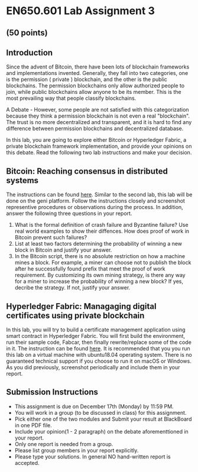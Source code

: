 # EN650.601 Lab Assignment 3
## (50 points)

## Introduction
Since the advent of Bitcoin, there have been lots of blockchain frameworks and implementations invented. Generally, they fall into two categories, one is the permission ( private ) blockchain, and the other is the public blockchains. The permission blockchains only allow authorized people to join, while public blockchains allow anyone to be its member. This is the most prevailing way that people classify blockchains. 

A Debate - However, some people are not satisfied with this categorization because they think a permission blockchain is not even a real "blockchain". The trust is no more decentralized and transparent, and it is hard to find any difference between permission blockchains and decentralized database. 

In this lab, you are going to explore either Bitcoin or Hyperledger Fabric, a private blockchain framework implementation, and provide your opinions on this debate. Read the following two lab instructions and make your decision.

## Bitcoin: Reaching consensus in distributed systems

The instructions can be found [here](https://witestlab.poly.edu/blog/get-rich-on-fake-bitcoins/). Similar to the second lab, this lab will be done on the geni platform. Follow the instructions closely and screenshot representive procedures or observations during the process. In addition, answer the following three questions in your report.  

1. What is the formal definition of crash failure and Byzantine failure? Use real world examples to show their diffences. How does proof of work in Bitcoin prevent such failures?
2. List at least two factors determining the probability of winning a new block in Bitcoin and justify your answer. 
3. In the Bitcoin script, there is no absolute restriction on how a machine mines a block. For example, a miner can choose not to publish the block after he successfully found prefix that meet the proof of work requirement. By customizing its own mining strategy, is there any way for a miner to increase the probability of winning a new block? If yes, decribe the strategy. If not, justify your answer.

## Hyperledger Fabric: Managaging digital certificates using private blockchain 

In this lab, you will try to build a certificate management application using smart contract in Hyperledger Fabric. You will first build the environment, run their sample code, Fabcar, then finally rewrite/replace some of the code in it. The instruction can be found [here](module2). It is recommended that you you run this lab on a virtual machine with ubuntu18.04 operating system. There is no guaranteed technical support if you choose to run it on macOS or Windows. As you did previously, screenshot periodically and include them in your report.

## Submission Instructions
- This assignment is due on December 17th (Monday) by 11:59 PM. 
- You will work in a group (to be discussed in class) for this assignment.
- Pick either one of the two modules and Submit your result at BlackBoard in one PDF file.
- Include your opinion(1 - 2 paragraph) on the debate aforementtioned in your report.
- Only one report is needed from a group. 
- Please list group members in your report explicitly. 
- Please type your solutions. In general NO hand-written report is accepted.

